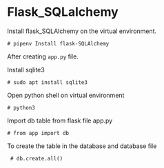 # Flask_SQLalchemy

Install flask_SQLAlchemy on the virtual environment.

```` # pipenv Install flask-SQLAlchemy ````

After creating ``app.py`` file.

Install sqlite3 

```` # sudo apt install sqlite3 ````

Open python shell on virtual environment

```` # python3 ````

Import db table from flask file app.py

```` # from app import db ````

To create the table in the database and database file

```` # db.create.all()````

